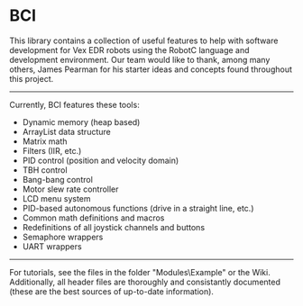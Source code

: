 # BCI

This library contains a collection of useful features to help with software development for Vex EDR robots using the RobotC language and development environment. Our team would like to thank, among many others, James Pearman for his starter ideas and concepts found throughout this project.

----------------

Currently, BCI features these tools:
 - Dynamic memory (heap based)
 - ArrayList data structure
 - Matrix math
 - Filters (IIR, etc.)
 - PID control (position and velocity domain)
 - TBH control
 - Bang-bang control
 - Motor slew rate controller
 - LCD menu system
 - PID-based autonomous functions (drive in a straight line, etc.)
 - Common math definitions and macros
 - Redefinitions of all joystick channels and buttons
 - Semaphore wrappers
 - UART wrappers

----------------

For tutorials, see the files in the folder "Modules\Example" or the Wiki. Additionally, all header files are thoroughly and consistantly documented (these are the best sources of up-to-date information).
